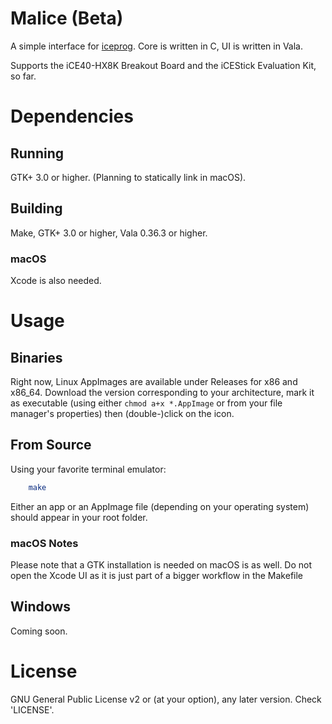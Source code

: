 # Malice (Beta)
A simple interface for [iceprog](https://github.com/cliffordwolf/icestorm). Core is written in C, UI is written in Vala.

Supports the iCE40-HX8K Breakout Board and the iCEStick Evaluation Kit, so far.

# Dependencies
## Running
GTK+ 3.0 or higher. (Planning to statically link in macOS).

## Building
Make, GTK+ 3.0 or higher, Vala 0.36.3 or higher.

### macOS
Xcode is also needed.

# Usage
## Binaries
Right now, Linux AppImages are available under Releases for x86 and x86_64. Download the version corresponding to your architecture, mark it as executable (using either `chmod a+x *.AppImage` or from your file manager's properties) then (double-)click on the icon.

## From Source
Using your favorite terminal emulator:

```bash
    make
```

Either an app or an AppImage file (depending on your operating system) should appear in your root folder.

### macOS Notes
Please note that a GTK installation is needed on macOS is as well. Do not open the Xcode UI as it is just part of a bigger workflow in the Makefile

## Windows
Coming soon.

# License
GNU General Public License v2 or (at your option), any later version. Check 'LICENSE'.